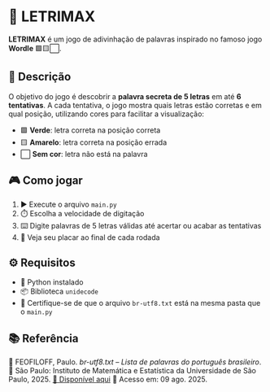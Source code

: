 # 🎯 **LETRIMAX**

**LETRIMAX** é um jogo de adivinhação de palavras inspirado no famoso jogo **Wordle** 🟩🟨⬜.

## 📝 Descrição

O objetivo do jogo é descobrir a **palavra secreta de 5 letras** em até **6 tentativas**. A cada tentativa, o jogo mostra quais letras estão corretas e em qual posição, utilizando cores para facilitar a visualização:

- 🟩 **Verde**: letra correta na posição correta  
- 🟨 **Amarelo**: letra correta na posição errada  
- ⬜ **Sem cor**: letra não está na palavra

## 🎮 Como jogar

1. ▶️ Execute o arquivo `main.py`  
2. ⏱️ Escolha a velocidade de digitação  
3. ⌨️ Digite palavras de 5 letras válidas até acertar ou acabar as tentativas  
4. 🧠 Veja seu placar ao final de cada rodada  

## ⚙️ Requisitos

- 🐍 Python instalado  
- 📦 Biblioteca `unidecode`  
- 📁 Certifique-se de que o arquivo `br-utf8.txt` está na mesma pasta que o `main.py`  

## 📚 Referência

📄 FEOFILOFF, Paulo. *br-utf8.txt – Lista de palavras do português brasileiro*.
📍 São Paulo: Instituto de Matemática e Estatística da Universidade de São Paulo, 2025.
[🔗 Disponível aqui](https://www.ime.usp.br/~pf/dicios)
📅 Acesso em: 09 ago. 2025.